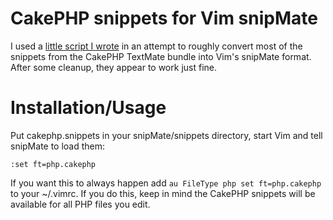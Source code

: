 CakePHP snippets for Vim snipMate
=================================

I used a [little script I wrote][1] in an attempt to roughly convert most of the snippets from the CakePHP TextMate bundle into Vim's snipMate format. After some cleanup, they appear to work just fine. 

Installation/Usage
==================

Put cakephp.snippets in your snipMate/snippets directory, start Vim and tell snipMate to load them:

`:set ft=php.cakephp`

If you want this to always happen add `au FileType php set ft=php.cakephp` to your ~/.vimrc. If you do this, keep in mind the CakePHP snippets will be available for all PHP files you edit.

[1]: http://gist.github.com/543247
